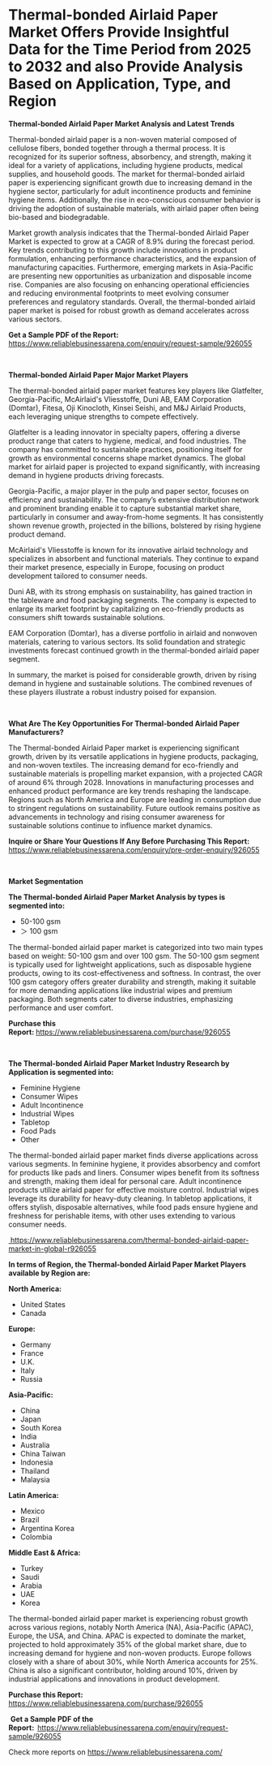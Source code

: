 <p><h1>Thermal-bonded Airlaid Paper Market Offers Provide Insightful Data for the Time Period from 2025 to 2032 and also Provide Analysis Based on Application, Type, and Region</h1></p><p><strong>Thermal-bonded Airlaid Paper Market Analysis and Latest Trends</strong></p>
<p><p>Thermal-bonded airlaid paper is a non-woven material composed of cellulose fibers, bonded together through a thermal process. It is recognized for its superior softness, absorbency, and strength, making it ideal for a variety of applications, including hygiene products, medical supplies, and household goods. The market for thermal-bonded airlaid paper is experiencing significant growth due to increasing demand in the hygiene sector, particularly for adult incontinence products and feminine hygiene items. Additionally, the rise in eco-conscious consumer behavior is driving the adoption of sustainable materials, with airlaid paper often being bio-based and biodegradable.</p><p>Market growth analysis indicates that the Thermal-bonded Airlaid Paper Market is expected to grow at a CAGR of 8.9% during the forecast period. Key trends contributing to this growth include innovations in product formulation, enhancing performance characteristics, and the expansion of manufacturing capacities. Furthermore, emerging markets in Asia-Pacific are presenting new opportunities as urbanization and disposable income rise. Companies are also focusing on enhancing operational efficiencies and reducing environmental footprints to meet evolving consumer preferences and regulatory standards. Overall, the thermal-bonded airlaid paper market is poised for robust growth as demand accelerates across various sectors.</p></p>
<p><strong>Get a Sample PDF of the Report:&nbsp;</strong> <a href="https://www.reliablebusinessarena.com/enquiry/request-sample/926055?utm_campaign=3211&utm_medium=2&utm_source=Github&utm_content=ia&utm_term=24032025&utm_id=thermal-bonded-airlaid-paper">https://www.reliablebusinessarena.com/enquiry/request-sample/926055</a></p>
<p>&nbsp;</p>
<p><strong>Thermal-bonded Airlaid Paper Major Market Players</strong></p>
<p><p>The thermal-bonded airlaid paper market features key players like Glatfelter, Georgia-Pacific, McAirlaid's Vliesstoffe, Duni AB, EAM Corporation (Domtar), Fitesa, Oji Kinocloth, Kinsei Seishi, and M&J Airlaid Products, each leveraging unique strengths to compete effectively.</p><p>Glatfelter is a leading innovator in specialty papers, offering a diverse product range that caters to hygiene, medical, and food industries. The company has committed to sustainable practices, positioning itself for growth as environmental concerns shape market dynamics. The global market for airlaid paper is projected to expand significantly, with increasing demand in hygiene products driving forecasts.</p><p>Georgia-Pacific, a major player in the pulp and paper sector, focuses on efficiency and sustainability. The company’s extensive distribution network and prominent branding enable it to capture substantial market share, particularly in consumer and away-from-home segments. It has consistently shown revenue growth, projected in the billions, bolstered by rising hygiene product demand.</p><p>McAirlaid's Vliesstoffe is known for its innovative airlaid technology and specializes in absorbent and functional materials. They continue to expand their market presence, especially in Europe, focusing on product development tailored to consumer needs.</p><p>Duni AB, with its strong emphasis on sustainability, has gained traction in the tableware and food packaging segments. The company is expected to enlarge its market footprint by capitalizing on eco-friendly products as consumers shift towards sustainable solutions.</p><p>EAM Corporation (Domtar), has a diverse portfolio in airlaid and nonwoven materials, catering to various sectors. Its solid foundation and strategic investments forecast continued growth in the thermal-bonded airlaid paper segment.</p><p>In summary, the market is poised for considerable growth, driven by rising demand in hygiene and sustainable solutions. The combined revenues of these players illustrate a robust industry poised for expansion.</p></p>
<p>&nbsp;</p>
<p><strong>What Are The Key Opportunities For Thermal-bonded Airlaid Paper Manufacturers?</strong></p>
<p><p>The Thermal-bonded Airlaid Paper market is experiencing significant growth, driven by its versatile applications in hygiene products, packaging, and non-woven textiles. The increasing demand for eco-friendly and sustainable materials is propelling market expansion, with a projected CAGR of around 6% through 2028. Innovations in manufacturing processes and enhanced product performance are key trends reshaping the landscape. Regions such as North America and Europe are leading in consumption due to stringent regulations on sustainability. Future outlook remains positive as advancements in technology and rising consumer awareness for sustainable solutions continue to influence market dynamics.</p></p>
<p><strong>Inquire or Share Your Questions If Any Before Purchasing This Report:</strong> <a href="https://www.reliablebusinessarena.com/enquiry/pre-order-enquiry/926055?utm_campaign=3211&utm_medium=2&utm_source=Github&utm_content=ia&utm_term=24032025&utm_id=thermal-bonded-airlaid-paper">https://www.reliablebusinessarena.com/enquiry/pre-order-enquiry/926055</a></p>
<p>&nbsp;</p>
<p><strong>Market Segmentation</strong></p>
<p><strong>The Thermal-bonded Airlaid Paper Market Analysis by types is segmented into:</strong></p>
<p><ul><li>50-100 gsm</li><li>＞ 100 gsm</li></ul></p>
<p><p>The thermal-bonded airlaid paper market is categorized into two main types based on weight: 50-100 gsm and over 100 gsm. The 50-100 gsm segment is typically used for lightweight applications, such as disposable hygiene products, owing to its cost-effectiveness and softness. In contrast, the over 100 gsm category offers greater durability and strength, making it suitable for more demanding applications like industrial wipes and premium packaging. Both segments cater to diverse industries, emphasizing performance and user comfort.</p></p>
<p><strong>Purchase this Report:&nbsp;</strong><a href="https://www.reliablebusinessarena.com/purchase/926055?utm_campaign=3211&utm_medium=2&utm_source=Github&utm_content=ia&utm_term=24032025&utm_id=thermal-bonded-airlaid-paper">https://www.reliablebusinessarena.com/purchase/926055</a></p>
<p>&nbsp;</p>
<p><strong>The Thermal-bonded Airlaid Paper Market Industry Research by Application is segmented into:</strong></p>
<p><ul><li>Feminine Hygiene</li><li>Consumer Wipes</li><li>Adult Incontinence</li><li>Industrial Wipes</li><li>Tabletop</li><li>Food Pads</li><li>Other</li></ul></p>
<p><p>The thermal-bonded airlaid paper market finds diverse applications across various segments. In feminine hygiene, it provides absorbency and comfort for products like pads and liners. Consumer wipes benefit from its softness and strength, making them ideal for personal care. Adult incontinence products utilize airlaid paper for effective moisture control. Industrial wipes leverage its durability for heavy-duty cleaning. In tabletop applications, it offers stylish, disposable alternatives, while food pads ensure hygiene and freshness for perishable items, with other uses extending to various consumer needs.</p></p>
<p><a href="https://www.reliablebusinessarena.com/thermal-bonded-airlaid-paper-market-in-global-r926055?utm_campaign=3211&utm_medium=2&utm_source=Github&utm_content=ia&utm_term=24032025&utm_id=thermal-bonded-airlaid-paper">&nbsp;https://www.reliablebusinessarena.com/thermal-bonded-airlaid-paper-market-in-global-r926055</a></p>
<p><strong>In terms of Region, the Thermal-bonded Airlaid Paper Market Players available by Region are:</strong></p>
<p>
    <p> <strong> North America: </strong>
        <ul>
            <li>United States</li>
            <li>Canada</li>
        </ul>
        </p> 
    <p> <strong> Europe: </strong>
        <ul>
            <li>Germany</li>
            <li>France</li>
            <li>U.K.</li>
            <li>Italy</li>
            <li>Russia</li>
        </ul>
        </p> 
    <p> <strong> Asia-Pacific: </strong>
        <ul>
            <li>China</li>
            <li>Japan</li>
            <li>South Korea</li>
            <li>India</li>
            <li>Australia</li>
            <li>China Taiwan</li>
            <li>Indonesia</li>
            <li>Thailand</li>
            <li>Malaysia</li>
        </ul>
        </p> 
    <p> <strong> Latin America: </strong>
        <ul>
            <li>Mexico</li>
            <li>Brazil</li>
            <li>Argentina Korea</li>
            <li>Colombia</li>
        </ul>
        </p> 
    <p> <strong> Middle East & Africa: </strong>
        <ul>
            <li>Turkey</li>
            <li>Saudi</li>
            <li>Arabia</li>
            <li>UAE</li>
            <li>Korea</li>
        </ul>
    </p>
    </p>
<p><p>The thermal-bonded airlaid paper market is experiencing robust growth across various regions, notably North America (NA), Asia-Pacific (APAC), Europe, the USA, and China. APAC is expected to dominate the market, projected to hold approximately 35% of the global market share, due to increasing demand for hygiene and non-woven products. Europe follows closely with a share of about 30%, while North America accounts for 25%. China is also a significant contributor, holding around 10%, driven by industrial applications and innovations in product development.</p></p>
<p><strong>Purchase this Report: </strong><a href="https://www.reliablebusinessarena.com/purchase/926055?utm_campaign=3211&utm_medium=2&utm_source=Github&utm_content=ia&utm_term=24032025&utm_id=thermal-bonded-airlaid-paper">https://www.reliablebusinessarena.com/purchase/926055</a></p>
<p>&nbsp;<strong>Get a Sample PDF of the Report:&nbsp;&nbsp;</strong><a href="https://www.reliablebusinessarena.com/enquiry/request-sample/926055?utm_campaign=3211&utm_medium=2&utm_source=Github&utm_content=ia&utm_term=24032025&utm_id=thermal-bonded-airlaid-paper">https://www.reliablebusinessarena.com/enquiry/request-sample/926055</a></p>
<p><strong></strong></p>
<p>Check more reports on <a href="https://www.reliablebusinessarena.com/?utm_campaign=3211&utm_medium=2&utm_source=Github&utm_content=ia&utm_term=24032025&utm_id=thermal-bonded-airlaid-paper">https://www.reliablebusinessarena.com/</a></p>